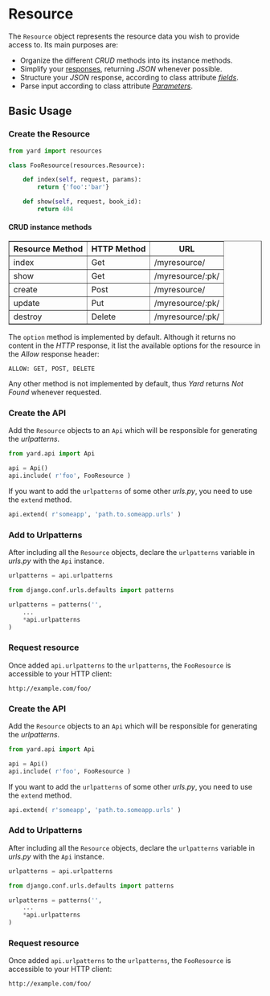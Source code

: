 # Resource

The `Resource` object represents the resource data you wish to provide access to. Its main purposes are:

- Organize the different *CRUD* methods into its instance methods. 
- Simplify your [responses](support.md), returning *JSON* whenever possible.
- Structure your *JSON* response, according to class attribute [*fields*](fields.md).
- Parse input according to class attribute [*Parameters*](working_with_forms/parameters.md).


## Basic Usage

### Create the Resource

```python
from yard import resources

class FooResource(resources.Resource):

    def index(self, request, params):
        return {'foo':'bar'}

    def show(self, request, book_id):
        return 404
```


#### CRUD instance methods

<table border="1">
    <tr>
        <th>Resource Method</th>
        <th>HTTP Method</th>
        <th>URL</th>
    </tr>
    <tr>
        <td>index</td>
        <td>Get</td>
        <td>/myresource/</td>
    </tr>
    <tr>
        <td>show</td>
        <td>Get</td>
        <td>/myresource/:pk/</td>
    </tr>
    <tr>
        <td>create</td>
        <td>Post</td>
        <td>/myresource/</td>
    </tr>
    <tr>
        <td>update</td>
        <td>Put</td>
        <td>/myresource/:pk/</td>
    </tr>
    <tr>
        <td>destroy</td>
        <td>Delete</td>
        <td>/myresource/:pk/</td>
    </tr>
</table>

The `option` method is implemented by default. Although it returns no content in the *HTTP* response, it list the available options for the resource in the *Allow* response header:

    ALLOW: GET, POST, DELETE

Any other method is not implemented by default, thus *Yard* returns *Not Found* whenever requested.


### Create the API

Add the `Resource` objects to an `Api` which will be responsible for generating the *urlpatterns*.

```python
from yard.api import Api

api = Api()
api.include( r'foo', FooResource )
```

If you want to add the `urlpatterns` of some other *urls.py*, you need to use the `extend` method. 

```python
api.extend( r'someapp', 'path.to.someapp.urls' )
```


### Add to Urlpatterns

After including all the `Resource` objects, declare the `urlpatterns` variable in *urls.py* with the `Api` instance.

```python
urlpatterns = api.urlpatterns
```

```python    
from django.conf.urls.defaults import patterns

urlpatterns = patterns('',
    ...
    *api.urlpatterns
)
```


### Request resource

Once added `api.urlpatterns` to the `urlpatterns`, the `FooResource` is accessible to your HTTP client:

	http://example.com/foo/


### Create the API

Add the `Resource` objects to an `Api` which will be responsible for generating the *urlpatterns*.

```python
from yard.api import Api

api = Api()
api.include( r'foo', FooResource )
```

If you want to add the `urlpatterns` of some other *urls.py*, you need to use the `extend` method. 

```python
api.extend( r'someapp', 'path.to.someapp.urls' )
```


### Add to Urlpatterns

After including all the `Resource` objects, declare the `urlpatterns` variable in *urls.py* with the `Api` instance.

```python
urlpatterns = api.urlpatterns
```

```python    
from django.conf.urls.defaults import patterns

urlpatterns = patterns('',
    ...
    *api.urlpatterns
)
```


### Request resource

Once added `api.urlpatterns` to the `urlpatterns`, the `FooResource` is accessible to your HTTP client:

	http://example.com/foo/

